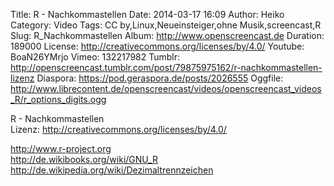 Title: R - Nachkommastellen
Date: 2014-03-17 16:09
Author: Heiko
Category: Video
Tags: CC by,Linux,Neueinsteiger,ohne Musik,screencast,R
Slug: R_Nachkommastellen
Album: http://www.openscreencast.de
Duration: 189000
License: http://creativecommons.org/licenses/by/4.0/
Youtube: BoaN26YMrjo
Vimeo: 132217982
Tumblr: http://openscreencast.tumblr.com/post/79875975162/r-nachkommastellen-lizenz
Diaspora: https://pod.geraspora.de/posts/2026555
Oggfile: http://www.librecontent.de/openscreencast/videos/openscreencast_videos_R/r_options_digits.ogg

R - Nachkommastellen  
Lizenz: <http://creativecommons.org/licenses/by/4.0/>  
  
<http://www.r-project.org>  
<http://de.wikibooks.org/wiki/GNU_R>  
<http://de.wikipedia.org/wiki/Dezimaltrennzeichen>

